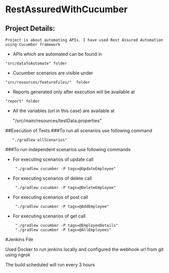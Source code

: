 # RestAssuredWithCucumber
## Project Details:
   
    Project is about automating APIs. I have used Rest Assured Automation using Cucumber framework
    
   * APIs which are automated can be found in 
    
    "src/dataToAutomate" folder
    
   * Cucumber scenarios are visible under 
    
    "src/resources/featureFiles/"  folder
    
   * Reports generated only after execution will be available at 
    
    "report" folder
    
   * All the variables (url in this case) are available at
   
   
      "/src/main/resources/testData.properties"
   
   
##Execution of Tests
###To run all scenarios use following command

       "./gradlew allScenarios"
###To run independent scenarios use following commands
* For executing scenarios of update call

       "./gradlew cucumber -P tags=@UpdateEmployee"
* For executing scenarios of delete call

       "./gradlew cucumber -P tags=@DeleteEmployee"

* For executing scenarios of post call

       "./gradlew cucumber -P tags=@AddEmployee"

* For executing scenarios of get call

       "./gradlew cucumber -P tags=@EmployeeDetails"
       "./gradlew cucumber -P tags=@AllEmployees"

#Jenkins File

Used Docker to run jenkins locally and configured the webhook url from git using ngrok

The build scheduled will run every 3 hours
